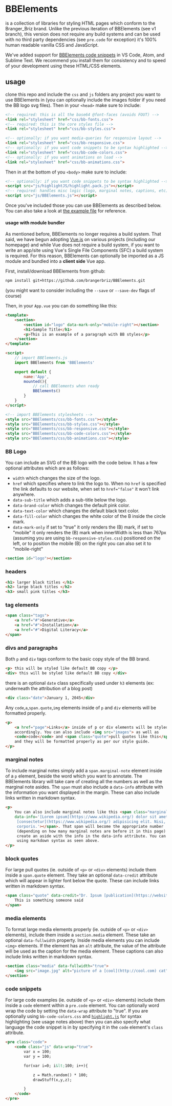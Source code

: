 # BBElements

is a collection of libraries for styling HTML pages which conform to the Branger_Briz brand. Unlike the previous iteration of BBElements (see v1 branch), this version does not require any build systems and can be used with no third party dependencies (see `pre.code` for exception) it's 100% human readable vanilla CSS and JavaScript.

We've added support for [BBElements code snippets](https://github.com/brangerbriz/BBElements-code-snippets) in VS Code, Atom, and Sublime Text. We recommend you install them for consistency and to speed of your development using these HTML/CSS elements.

## usage

clone this repo and include the `css` and `js` folders any project you want to use BBElements in (you can optionally include the images folder if you need the BB logo svg files). Then in your `<head>` make sure to include:
```html
<!-- required: this is all the base64 @font-faces (avoids FOUT) -->
<link rel="stylesheet" href="css/bb-fonts.css">
<!-- required: this is the core styles file -->
<link rel="stylesheet" href="css/bb-styles.css">

<!-- optionally: if you want media-queries for responsive layout -->
<link rel="stylesheet" href="css/bb-responsive.css">
<!-- optionally: if you want code snippets to be syntax highlighted -->
<link rel="stylesheet" href="css/bb-code-colors.css">
<!-- optionally: if you want animations on load -->
<link rel="stylesheet" href="css/bb-animations.css">
```

Then in at the bottom of you `<body>` make sure to include:
```html
<!-- optionally: if you want code snippets to be syntax highlighted -->
<script src="js/highlightJS/highlight.pack.js"></script>
<!-- required: handles misc logic (logo, marginal notes, captions, etc) -->
<script src="js/BBElements.js"></script>
```

Once you've included those you can use BBElements as described below. You can also take a look at [the example file](example.html) for reference.

#### usage with module bundler

As mentioned before, BBElements no longer requires a build system. That said, we have begun adopting [Vue.js](https://vuejs.org/) on various projects (including our homepage) and while Vue does not require a build system, if you want to write an app/site using Vue's Single File Components (SFC) a build system is required. For this reason, BBElements can optionally be imported as a JS module and bundled into a **client side** Vue app.

First, install/download BBElements from github:
```sh
npm install git+https://github.com/brangerbriz/BBElements.git
```
(you might want to consider including the `--save` or `--save-dev` flags of course)

Then, in your `App.vue` you can do something like this:
```html
<template>
    <section>
        <section id="logo" data-mark-only="mobile-right"></section>
        <h1>Sample Title</h1>
        <p>This is an example of a paragraph with BB styles</p>
    </section>
</template>

<script>
    // import BBElements.js
    import BBElements from 'BBElements'

    export default {
        name:'App',
        mounted(){
            // call BBElements when ready
            BBElements()
        }
    }
</script>

<!-- import BBElements stylesheets -->
<style src="BBElements/css/bb-fonts.css"></style>
<style src="BBElements/css/bb-styles.css"></style>
<style src="BBElements/css/bb-responsive.css"></style>
<style src="BBElements/css/bb-code-colors.css"></style>
<style src="BBElements/css/bb-animations.css"></style>
```



### BB Logo
You can include an SVG of the BB logo with the code below. It has a few optional attributes which are as follows:

- `width` which changes the size of the logo.
- `href` which specifies where to link the logo to. When no `href` is specified the link defaults to our website, when set to `href="false"` it won't link anywhere.
- `data-sub-title` which adds a sub-title below the logo.
- `data-brand-color` which changes the default pink color.
- `data-text-color` which changes the default black text color.
- `data-fill-color` which changes the white color of the B inside the circle mark.
- `data-mark-only` if set to "true" it only renders the (B) mark, if set to "mobile" it only renders the (B) mark when innerWidth is less than 767px (assuming you are using `bb-responsive-styles.css`) positioned on the left, or to position the mobile (B) on the right you can also set it to "mobile-right"

```html
<section id="logo"></section>
```

### headers
```html
<h1> larger black titles </h1>
<h2> large black titles </h2>
<h3> small pink titles </h3>
```

### tag elements
```html
<span class="tags">
    <a href="#">Generative</a>
    <a href="#">Installation</a>
    <a href="#">Digital Literacy</a>
</span>
```

### divs and paragraphs
Both `p` and `div` tags conform to the basic copy style of the BB brand.
```html
<p> this will be styled like default BB copy </p>
<div> this will be styled like default BB copy </div>
```
there is an optional `date` class specifically used under `h3` elements (ex: underneath the attribution of a blog post)
```html
<div class="date">January 1, 2045</div>
```
Any `code`,`a`,`span.quote`,`img` elements inside of `p` and `div` elements will be formatted properly.
```html
<p>
    <a href="page">Links</a> inside of p or div elements will be styled
    accordingly. You can also include <img src="images"> as well as
    <code>code</code> and <span class="quote">pull quotes like this</span>,
    and they will be formatted properly as per our style guide.
</p>
```

### marginal notes
To include marginal notes simply add a `span.marginal-note` element inside of a `p` element, beside the word which you want to annotate. The BBElements library will take care of creating all the numbers as well as the marginal note asides. The `span` must also include a `data-info` attribute with the information you want displayed in the margin. These can also include links written in markdown syntax.
```html
<p>
    You can also include marginal notes like this <span class="marginal-note"
    data-info='[Lorem ipsum](https://www.wikipedia.org/) dolor sit amet,
     [consectetur](https://www.wikipedia.org/) adipisicing elit. Nisi,
     corporis.'></span>. That span will become the appropriate number
     (depending on how many marginal notes are before it in this page) and will
     create an aside with the info in the data-info attribute. You can create
     using markdown syntax as seen above.
</p>
```


### block quotes
For large pull quotes (ie. outside of `<p>` or `<div>` elements) include them inside a `span.quote` element. They take an optional `data-credit` attribute which will appear in lighter font below the quote. These can include links written in markdown syntax.
```html
<span class="quote" data-credit="Dr. Ipsum [publication](https://website.org)">
    This is something someone said
</span>
```

### media elements
To format large media elements properly (ie. outside of `<p>` or `<div>` elements), include them inside a `section.media` element. These take an optional `data-fullwidth` property. Inside media elements you can include `<img>` elements. If the element has an `alt` attribute, the value of the attribute will be used as the caption for the media element. These captions can also include links written in markdown syntax.
```html
<section class="media" data-fullwidth="true">
    <img src="image.jpg" alt="picture of a [cool](http://cool.com) cat">
</section>
```

### code snippets
For large code examples (ie. outside of `<p>` or `<div>` elements) include them inside a `code` element within a `pre.code` element. You can optionally word wrap the code by setting the `data-wrap` attribute to "true". If you are optionally using `bb-code-colors.css` and  [`highlight.js`](https://highlightjs.org/) for syntax highlighting (see usage notes above) then you can also specify what language the code snippet is in by specifying it in the `code` element's `class` attribute.
```html
<pre class="code">
    <code class="js" data-wrap="true">
        var x = 100;
        var y = 100;

        for(var i=0; i&lt;100; i++){

            z = Math.random() * 100;
            drawStuff(x,y,z);

        }
    </code>
</pre>
```
